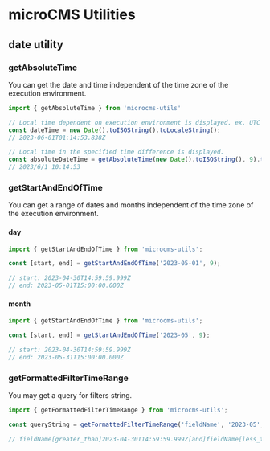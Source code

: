 # microCMS Utilities

## date utility

### getAbsoluteTime

You can get the date and time independent of the time zone of the execution environment.

```ts
import { getAbsoluteTime } from 'microcms-utils'

// Local time dependent on execution environment is displayed. ex. UTC Runtime
const dateTime = new Date().toISOString().toLocaleString();
// 2023-06-01T01:14:53.838Z

// Local time in the specified time difference is displayed.
const absoluteDateTime = getAbsoluteTime(new Date().toISOString(), 9).toLocaleString();
// 2023/6/1 10:14:53
```

### getStartAndEndOfTime

You can get a range of dates and months independent of the time zone of the execution environment.

#### day

```ts
import { getStartAndEndOfTime } from 'microcms-utils';

const [start, end] = getStartAndEndOfTime('2023-05-01', 9);

// start: 2023-04-30T14:59:59.999Z
// end: 2023-05-01T15:00:00.000Z
```

#### month

```ts
import { getStartAndEndOfTime } from 'microcms-utils';

const [start, end] = getStartAndEndOfTime('2023-05', 9);

// start: 2023-04-30T14:59:59.999Z
// end: 2023-05-31T15:00:00.000Z
```

### getFormattedFilterTimeRange

You may get a query for filters string.

```ts
import { getFormattedFilterTimeRange } from 'microcms-utils';

const queryString = getFormattedFilterTimeRange('fieldName', '2023-05', 9);

// fieldName[greater_than]2023-04-30T14:59:59.999Z[and]fieldName[less_than]2023-05-31T15:00:00.000Z
```
